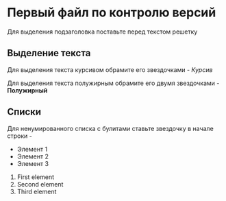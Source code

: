 # Первый файл по контролю версий

Для выделения подзаголовка поставьте перед текстом решетку
## Выделение текста


Для выделения текста курсивом обрамите его звездочками - 
*Курсив*

Для выделения текста полужирным обрамите его двумя звездочками - **Полужирный**

## Списки


Для ненумированного списка с булитами ставьте звездочку в начале строки - 
* Элемент 1
* Элемент 2
* Элемент 3


1. First element
2. Second element
3. Third element


